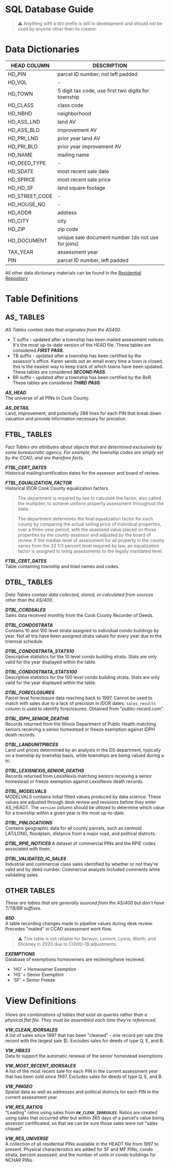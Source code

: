 # SQL Database Guide

> :warning: Anything with a `DEV` prefix is still in development and should not be used by anyone other than its creator.

# Data Dictionaries

| HEAD COLUMN | DESCRIPTION |
| ------ | ------ |
| HD_PIN | parcel ID number, not left padded |
| HD_VOL | - |
| HD_TOWN | 5 digit tax code, use first two digits for township |
| HD_CLASS | class code |
| HD_NBHD | neighborhood |
| HD_ASS_LND | land AV |
| HD_ASS_BLD | improvement AV |
| HD_PRI_LND | prior year land AV |
| HD_PRI_BLD | prior year improvement AV |
| HD_NAME | mailing name |
| HD_DEED_TYPE | - |
| HD_SDATE | most recent sale date |
| HD_SPRICE | most recent sale price |
| HD_HD_SF | land square footage |
| HD_STREET_CODE | - |
| HD_HOUSE_NO | - |
| HD_ADDR | address |
| HD_CITY | city |
| HD_ZIP | zip code |
| HD_DOCUMENT | unique sale document number (do not use for joins) |
| TAX_YEAR | assessment year |
| PIN | parcel ID number, left padded |

All other data dictionary materials can be found in the [Residential Repository](https://gitlab.com/ccao-data-science---modeling/ccao_sf_cama_dev/-/tree/master/data_dictionary_constituents)

# Table Definitions

## AS_ TABLES
*AS Tables contain data that originates from the AS400.*

* T suffix - updated after a township has been mailed assessment notices.  It's the most up-to-date version of the HEAD file. These tables are considered ***FIRST PASS***.
* TB suffix - updated after a township has been certified by the assessor's office.  Karen sends out an email every time a town is closed, this is the easiest way to keep track of which towns have been updated. These tables are considered ***SECOND PASS***.
* BR suffix - updated after a township has been certified by the BoR. These tables are considered ***THIRD PASS***.

***AS_HEAD***  
The universe of all PINs in Cook County.

***AS_DETAIL***  
Land, improvement, and potentially 288 lines for each PIN that break down valuation and provide information necessary for proration.

## FTBL_ TABLES
*Fact Tables are attributes about objects that are determined exclusively by some bureaucratic agency. For example, the township codes are simply set by the CCAO, and are therefore facts.*

***FTBL_CERT_DATES***  
Historical mailing/certification dates for the assessor and board of review.

***FTBL_EQUALIZATION_FACTOR***  
Historical IDOR Cook County equalization factors.

> The department is required by law to calculate the factor, also called the multiplier, to achieve uniform property assessment throughout the state.
>
> The department determines the final equalization factor for each county by comparing the actual selling price of individual properties, over a three-year period, with the assessed value placed on those properties by the county assessor and adjusted by the board of review. If the median level of assessment for all property in the county varies from the 33 1/3 percent level required by law, an equalization factor is assigned to bring assessments to the legally mandated level.

***FTBL_CERT_DATES***  
Table containing township and triad names and codes.

## DTBL_ TABLES
*Data Tables contain data collected, stored, or calculated from sources other than the AS/400.*

***DTBL_CCRDSALES***  
Sales data received monthly from the Cook County Recorder of Deeds.

***DTBL_CONDOSTRATA***  
Contains 10 and 100 level strata assigned to individual condo buildings by year.  Not all tris have been assigned strata values for every year due to the triennial schedule.

***DTBL_CONDOSTRATA_STATS10***  
Descriptive statistics for the 10 level condo building strata.  Stats are only valid for the year displayed within the table.

***DTBL_CONDOSTRATA_STATS100***  
Descriptive statistics for the 100 level condo building strata.  Stats are only valid for the year displayed within the table.

***DTBL_FORECLOSURES***  
Parcel level foreclosure data reaching back to 1997.  Cannot be used to match with sales due to a lack of precision in IDOR dates. `sales_results` column is used to identify foreclosures. Obtained from "public-record.com".

***DTBL_IDPH_SENIOR_DEATHS***  
Records returned from the Illinois Department of Public Health matching seniors receiving a senior homestead or freeze exemption against IDPH death records.

***DTBL_LANDUNITPRICES***  
Land unit prices determined by an analysts in the DS department, typically on a township by township basis, while townships are being valued during a tri.

***DTBL_LEXISNEXIS_SENIOR_DEATHS***  
Records returned from LexisNexis matching seniors receiving a senior homestead or freeze exemption against LexisNexis death records.

***DTBL_MODELVALS***  
MODELVALS contains initial fitted values produced by data science.  These values are adjusted through desk review and revisions before they enter AS_HEADT.  The `version` column should be utilized to determine which value for a township within a given year is the most up-to-date.

***DTBL_PINLOCATIONS***  
Contains geographic data for all county parcels, such as centroid LAT/LONG, floodplain, distance from a major road, and political districts.

***DTBL_RPIE_NOTICES***
A dataset of commercial PINs and the RPIE codes associated with them.

***DTBL_VALIDATED_IC_SALES***  
Industrial and commercial class sales identified by whether or not they're valid and by deed number.  Commercial analysts included comments while validating sales.

## OTHER TABLES
*These are tables that are generally sourced from the AS/400 but don't have T/TB/BR suffixes.*

***65D***  
A table recording changes made to pipeline values during desk review.  Precedes "mailed" in CCAO assessment work flow.

> :warning: This table is not reliable for Berwyn, Lemont, Lyons, Worth, and Stickney in 2020 due to COVID-19 adjustments.

***EXEMPTIONS***  
Database of exemptions homeowners are recieving/have recieved:

* 'HO' = Homeowner Exemption
* 'HS' = Senior Exemption
* 'SF' = Senior Freeze 

# View Definitions
*Views are combinations of tables that exist as queries rather than a physical flat file.  They must be assembled each time they're referenced.*

***VW_CLEAN_IDORSALES***  
A list of sales since 1997 that has been "cleaned" - one record per sale (the record with the largest sale $). Excludes sales for deeds of type Q, E, and B.

***VW_HB833***  
Data to support the automatic renewal of the senior homestead exemptions

***VW_MOST_RECENT_IDORSALES***  
A list of the most recent sale for each PIN in the current assessment year that has been sold since 1997. Excludes sales for deeds of type Q, E, and B.

***VW_PINGEO***  
Spatial data as well as addresses and political districts for each PIN in the current assessment year.

***VW_RES_RATIOS***  
"Leading" ratios using sales from ***`VW_CLEAN_IDORSALES`***.  Ratios are created using sales that occurred after but within 365 days of a parcel's value being assessor certificated, so that we can be sure those sales were not "sales chased".

***VW_RES_UNIVERSE***  
A collection of all residential PINs available in the HEADT file from 1997 to present.  Physical characteristics are added for SF and MF PINs, condo strata, percent assessed, and the number of units in condo buildings for NCHAR PINs.
